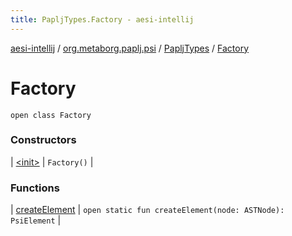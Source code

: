 ```yaml
---
title: PapljTypes.Factory - aesi-intellij
---
```


[aesi-intellij](../../../index.html) / [org.metaborg.paplj.psi](../../index.html) / [PapljTypes](../index.html) / [Factory](.)

# Factory

`open class Factory`

### Constructors

| [&lt;init&gt;](-init-.html) | `Factory()` |

### Functions

| [createElement](create-element.html) | `open static fun createElement(node: ASTNode): PsiElement` |

